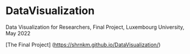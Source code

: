# DataVisualization
Data Visualization for Researchers, Final Project, Luxembourg University, May 2022

[The Final Project] (https://shrnkm.github.io/DataVisualization/)
